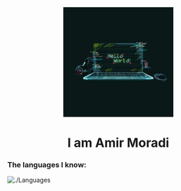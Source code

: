 <div align='center'>
<img src='./image.png' alt='image' width='250px' />
  <h1>I am Amir Moradi</h1>
</div>
<h3>The languages ​​I know:</h3>
<img src='https://skillicons.dev/icons?i=py,django,github,ps' alt='./Languages' />

